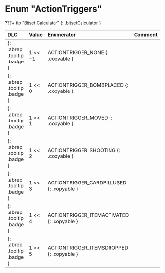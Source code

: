 # Enum "ActionTriggers"

???+ tip "Bitset Calculator"
    [](#){: .bitsetCalculator }

|DLC|Value|Enumerator|Comment|
|:--|:--|:--|:--|
|[ ](#){: .abrep .tooltip .badge }|1 << -1|ACTIONTRIGGER_NONE {: .copyable } |  |
|[ ](#){: .abrep .tooltip .badge }|1 << 0 |ACTIONTRIGGER_BOMBPLACED {: .copyable } |  |
|[ ](#){: .abrep .tooltip .badge }|1 << 1 |ACTIONTRIGGER_MOVED {: .copyable } |  |
|[ ](#){: .abrep .tooltip .badge }|1 << 2 |ACTIONTRIGGER_SHOOTING {: .copyable } |  |
|[ ](#){: .abrep .tooltip .badge }|1 << 3 |ACTIONTRIGGER_CARDPILLUSED {: .copyable } |  |
|[ ](#){: .abrep .tooltip .badge }|1 << 4 |ACTIONTRIGGER_ITEMACTIVATED {: .copyable } |  |
|[ ](#){: .abrep .tooltip .badge }|1 << 5 |ACTIONTRIGGER_ITEMSDROPPED {: .copyable } |  |
